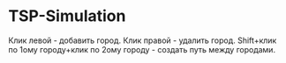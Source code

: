 # TSP-Simulation
Клик левой - добавить город.
Клик правой - удалить город.
Shift+клик по 1ому городу+клик по 2ому городу - создать путь между городами.
